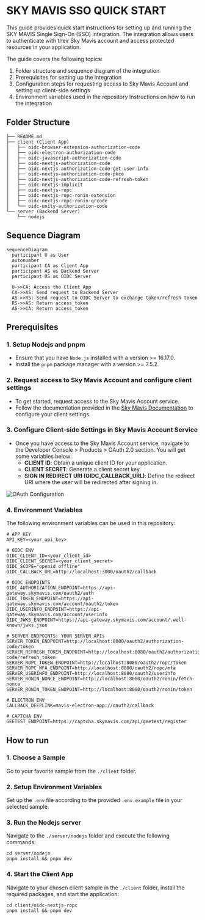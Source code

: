 # SKY MAVIS SSO QUICK START

This guide provides quick start instructions for setting up and running the SKY MAVIS Single Sign-On (SSO) integration. The integration allows users to authenticate with their Sky Mavis account and access protected resources in your application.

The guide covers the following topics:

1. Folder structure and sequence diagram of the integration
2. Prerequisites for setting up the integration
3. Configuration steps for requesting access to Sky Mavis Account and setting up client-side settings
4. Environment variables used in the repository
Instructions on how to run the integration

## Folder Structure

```
├── README.md
├── client (Client App)
│   ├── oidc-browser-extension-authorization-code
│   ├── oidc-electron-authorization-code
│   ├── oidc-javascript-authorization-code
│   ├── oidc-nextjs-authorization-code
│   ├── oidc-nextjs-authorization-code-get-user-info
│   ├── oidc-nextjs-authorization-code-pkce
│   ├── oidc-nextjs-authorization-code-refresh-token
│   ├── oidc-nextjs-implicit
│   ├── oidc-nextjs-ropc
│   ├── oidc-nextjs-ropc-ronin-extension
│   ├── oidc-nextjs-ropc-ronin-qrcode
│   └── oidc-unity-authorization-code
└── server (Backend Server)
    └── nodejs
```

## Sequence Diagram

```mermaid
sequenceDiagram
  participant U as User
  autonumber
  participant CA as Client App
  participant AS as Backend Server
  participant RS as OIDC Server

  U->>CA: Access the Client App
  CA->>AS: Send request to Backend Server
  AS->>RS: Send request to OIDC Server to exchange token/refresh token
  RS->>AS: Return access_token
  AS->>CA: Return access_token
```

## Prerequisites

### 1. Setup Nodejs and pnpm

- Ensure that you have `Node.js` installed with a version >= 16.17.0.
- Install the `pnpm` package manager with a version >= 7.5.2.

### 2. Request access to Sky Mavis Account and configure client settings

- To get started, request access to the Sky Mavis Account service.
- Follow the documentation provided in the [Sky Mavis Documentation](https://docs.skymavis.com/docs/sma-get-started) to configure your client settings.

### 3. Configure Client-side Settings in Sky Mavis Account Service

- Once you have access to the Sky Mavis Account service, navigate to the Developer Console > Products > OAuth 2.0 section. You will get some variables below:
  - **CLIENT ID**: Obtain a unique client ID for your application.
  - **CLIENT SECRET**: Generate a client secret key.
  - **SIGN IN REDIRECT URI (OIDC_CALLBACK_URL)**: Define the redirect URI where the user will be redirected after signing in.

![OAuth Configuration](https://files.readme.io/284792b-small-app-oauth-configuration.png)

### 4. Environment Variables

The following environment variables can be used in this repository:

```shell
# APP KEY
API_KEY=<your_api_key>

# OIDC ENV
OIDC_CLIENT_ID=<your_client_id>
OIDC_CLIENT_SECRET=<your_client_secret>
OIDC_SCOPE="openid offline"
OIDC_CALLBACK_URL=http://localhost:3000/oauth2/callback

# OIDC ENDPOINTS
OIDC_AUTHORIZATION_ENDPOINT=https://api-gateway.skymavis.com/oauth2/auth
OIDC_TOKEN_ENDPOINT=https://api-gateway.skymavis.com/account/oauth2/token
OIDC_USERINFO_ENDPOINT=https://api-gateway.skymavis.com/account/userinfo
OIDC_JWKS_ENDPOINT=https://api-gateway.skymavis.com/account/.well-known/jwks.json

# SERVER ENDPOINTS: YOUR SERVER APIs
SERVER_TOKEN_ENDPOINT=http://localhost:8080/oauth2/authorization-code/token
SERVER_REFRESH_TOKEN_ENDPOINT=http://localhost:8080/oauth2/authorization-code/refresh_token
SERVER_ROPC_TOKEN_ENDPOINT=http://localhost:8080/oauth2/ropc/token
SERVER_ROPC_MFA_ENDPOINT=http://localhost:8080/oauth2/ropc/mfa
SERVER_USERINFO_ENDPOINT=http://localhost:8080/oauth2/userinfo
SERVER_RONIN_NONCE_ENDPOINT=http://localhost:8080/oauth2/ronin/fetch-nonce
SERVER_RONIN_TOKEN_ENDPOINT=http://localhost:8080/oauth2/ronin/token

# ELECTRON ENV
CALLBACK_DEEPLINK=mavis-electron-app://oauth2/callback

# CAPTCHA ENV
GEETEST_ENDPOINT=https://captcha.skymavis.com/api/geetest/register
```

## How to run

### 1. Choose a Sample

Go to your favorite sample from the `./client` folder.

### 2. Setup Environment Variables

Set up the `.env` file according to the provided `.env.example` file in your selected sample.

### 3. Run the Nodejs server

Navigate to the `./server/nodejs` folder and execute the following commands:

```shell
cd server/nodejs
pnpm install && pnpm dev
```

### 4. Start the Client App

Navigate to your chosen client sample in the `./client` folder, install the required packages, and start the application:

```shell
cd client/oidc-nextjs-ropc
pnpm install && pnpm dev
